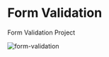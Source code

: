 # Form Validation
Form Validation Project

![form-validation](https://user-images.githubusercontent.com/76788689/186234254-ba4dcb8a-8553-4b30-b506-a23d9bea75a0.jpg)

